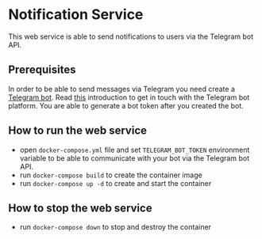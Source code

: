 # Notification Service

This web service is able to send notifications to users via the Telegram bot API.

## Prerequisites

In order to be able to send messages via Telegram you need create a
[Telegram bot](https://telegram.org/blog/bot-revolution).
Read [this](https://core.telegram.org/bots) introduction to get in touch with the Telegram bot platform.
You are able to generate a bot token after you created the bot.

## How to run the web service

 * open `docker-compose.yml` file and set `TELEGRAM_BOT_TOKEN` environment variable to be able to communicate with
 your bot via the Telegram bot API.
 * run `docker-compose build` to create the container image
 * run `docker-compose up -d` to create and start the container

## How to stop the web service

 * run `docker-compose down` to stop and destroy the container